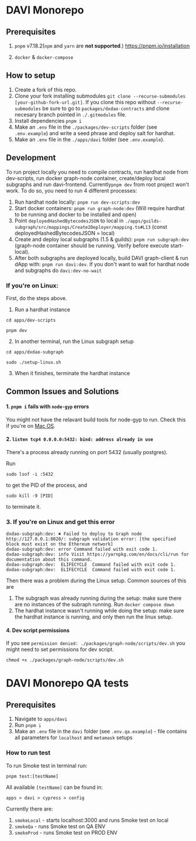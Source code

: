 # DAVI Monorepo

## Prerequisites

1. `pnpm` v7.18.2(`npm` and `yarn` are **not supported**.)
   https://pnpm.io/installation

2. `docker` & `docker-compose`

## How to setup

1. Create a fork of this repo.
2. Clone your fork installing submodules `git clone --recurse-submodules [your-github-fork-url.git]`. If you clone this repo without `--recurse-submodules` be sure to go to `packages/dxdao-contracts` and clone necesary branch pointed in `./.gitmodules` file.
3. Install dependencies `pnpm i`
4. Make an `.env` file in the `./packages/dev-scripts` folder (see `.env.example`) and write a seed phrase and deploy salt for hardhat.
5. Make an `.env` file in the `./apps/davi` folder (see `.env.example`).

## Development

To run project locally you need to compile contracts, run hardhat node from dev-scripts, run docker graph-node container, create/deploy local subgraphs and run davi-frontend. Currently`pnpm dev` from root project won't work. To do so, you need to run 4 different processes:

1. Run hardhat node locally: `pnpm run dev-scripts:dev`
2. Start docker containers: `pnpm run graph-node:dev` (Will require hardhat to be running and docker to be installed and open)
3. Point `deployedHashedBytecodesJSON` to local in `./apps/guilds-subgraph/src/mappings/Create2Deployer/mapping.ts#L13` (const deployedHashedBytecodesJSON = local)
4. Create and deploy local subgraphs (1.5 & guilds): `pnpm run subgraph:dev` (graph-node container should be running. Verify before execute start-local).
5. After both subgraphs are deployed locally, build DAVI graph-client & run dApp with: `pnpm run davi:dev`. If you don't want to wait for hardhat node and subgraphs do `davi:dev-no-wait`

### If you're on Linux:

First, do the steps above.

1. Run a hardhat instance

```
cd apps/dev-scripts

pnpm dev
```

2. In another terminal, run the Linux subgraph setup

```
cd apps/dxdao-subgraph

sudo ./setup-linux.sh
```

3. When it finishes, terminate the hardhat instance

## Common Issues and Solutions

#### 1. `pnpm i` fails with `node-gyp` errors

You might not have the relavant build tools for node-gyp to run. Check this if you're on [Mac OS](https://github.com/nodejs/node-gyp/blob/HEAD/macOS_Catalina.md#The-acid-test).

#### 2. `listen tcp4 0.0.0.0:5432: bind: address already in use`

There's a process already running on port 5432 (usually postgres).

Run

```
sudo lsof -i :5432
```

to get the PID of the process, and

```
sudo kill -9 [PID]
```

to terminate it.

### 3. If you're on Linux and get this error

```
dxdao-subgraph:dev: ✖ Failed to deploy to Graph node http://127.0.0.1:8020/: subgraph validation error: [the specified block must exist on the Ethereum network]
dxdao-subgraph:dev: error Command failed with exit code 1.
dxdao-subgraph:dev: info Visit https://yarnpkg.com/en/docs/cli/run for documentation about this command.
dxdao-subgraph:dev:  ELIFECYCLE  Command failed with exit code 1.
dxdao-subgraph:dev:  ELIFECYCLE  Command failed with exit code 1.
```

Then there was a problem during the Linux setup. Common sources of this are

1. The subgraph was already running during the setup: make sure there are no instances of the subraph running. Run `docker compose down`
2. The hardhat instance wasn't running while doing the setup: make sure the hardhat instance is running, and only then run the linux setup.

#### 4. Dev script permissions

If you see `permission denied: ./packages/graph-node/scripts/dev.sh` you might need to set permissions for dev script.

```
chmod +x ./packages/graph-node/scripts/dev.sh
```

# DAVI Monorepo QA tests

## Prerequisites

1. Navigate to `apps/davi`
2. Run `pnpm i`
3. Make an `.env` file in the `davi` folder (see `.env.qa.example`) - file contains all parameters for `localhost` and `metamask` setups

### How to run test

To run Smoke test in terminal run:

`pnpm test:[testName]`

All available `[testName]` can be found in:

`apps > davi > cypress > config`

Currently there are:

1. `smokeLocal` - starts localhost:3000 and runs Smoke test on local
2. `smokeQa` - runs Smoke test on QA ENV
3. `smokeProd` - runs Smoke test on PROD ENV
